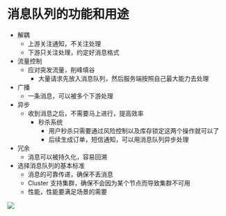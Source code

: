 # 消息队列的功能和用途

- 解耦
  - 上游关注通知，不关注处理
  - 下游只关注处理，约定好消息格式
- 流量控制
  - 应对突发流量，削峰填谷
    - 大量请求先放入消息队列，然后服务端按照自己最大能力去处理
- 广播
  - 一条消息，可以被多个下游处理
- 异步
  - 收到消息之后，不需要马上进行，提高效率
    - 秒杀系统
      - 用户秒杀只需要通过风险控制以及库存锁定这两个操作就可以了
      - 后续生成订单，短信通知，可以用消息队列异步处理
- 冗余
  - 消息可以被持久化，容易回溯
- 选择消息队列的基本标准
  - 消息的可靠传递，确保不丢消息
  - Cluster 支持集群，确保不会因为某个节点而导致集群不可用
  - 性能，性能要满足场景的需要


![](https://i.loli.net/2019/12/13/t2bIoTnLuQHXiN6.png)